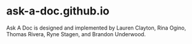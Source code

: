 # ask-a-doc.github.io

Ask A Doc is designed and implemented by Lauren Clayton, Rina Ogino, Thomas Rivera, Ryne Stagen, and Brandon Underwood. 
